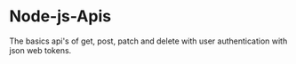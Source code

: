 # Node-js-Apis
The basics api's of get, post, patch and delete with user authentication with json web tokens.
